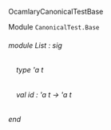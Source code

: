 OcamlaryCanonicalTestBase

Module  `` CanonicalTest.Base `` 

###### module List : sig

######     type 'a t

######     val id : 'a t -> 'a t


###### end

